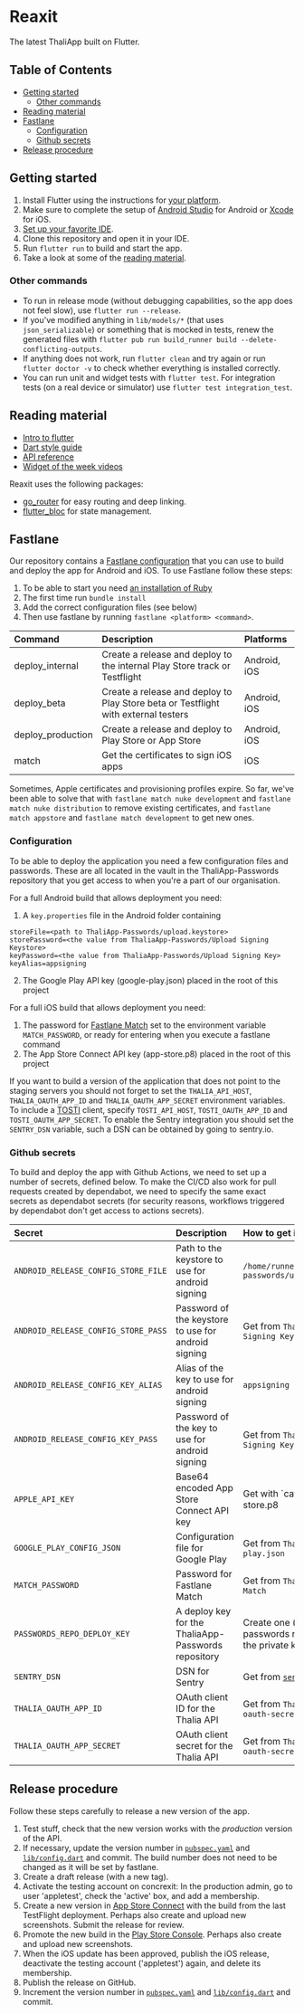 # Reaxit

The latest ThaliApp built on Flutter.

## Table of Contents
- [Getting started](#getting-started)
    - [Other commands](#other-commands)
- [Reading material](#reading-material)
- [Fastlane](#fastlane)
    - [Configuration](#configuration)
    - [Github secrets](#github-secrets)
- [Release procedure](#release-procedure)


## Getting started

1. Install Flutter using the instructions for [your platform](https://flutter.dev/docs/get-started/install).
2. Make sure to complete the setup of [Android Studio](https://flutter.dev/docs/get-started/install/windows#android-setup) for Android or [Xcode](https://flutter.dev/docs/get-started/install/macos#ios-setup) for iOS.
3. [Set up your favorite IDE](https://flutter.dev/docs/get-started/editor?tab=vscode).
4. Clone this repository and open it in your IDE.
5. Run `flutter run` to build and start the app.
6. Take a look at some of the [reading material](#reading-material).

### Other commands

- To run in release mode (without debugging capabilities, so the app does not feel slow), use `flutter run --release`.
- If you've modified anything in `lib/models/*` (that uses `json_serializable`) or something that is mocked in tests, renew the generated files with `flutter pub run build_runner build --delete-conflicting-outputs`.
- If anything does not work, run `flutter clean` and try again or run `flutter doctor -v` to check whether everything is installed correctly.
- You can run unit and widget tests with `flutter test`. For integration tests (on a real device or simulator) use `flutter test integration_test`.

## Reading material

- [Intro to flutter](https://flutter.dev/docs/development/ui/widgets-intro)
- [Dart style guide](https://dart.dev/guides/language/effective-dart)
- [API reference](https://api.flutter.dev)
- [Widget of the week videos](https://youtube.com/playlist?list=PLjxrf2q8roU23XGwz3Km7sQZFTdB996iG)

Reaxit uses the following packages:
- [go_router](https://pub.dev/packages/go_router) for easy routing and deep linking. 
- [flutter_bloc](https://pub.dev/packages/flutter_bloc) for state management.

## Fastlane

Our repository contains a [Fastlane configuration](https://fastlane.tools) that you can use to build and deploy the app for Android and iOS.
To use Fastlane follow these steps:
 1. To be able to start you need [an installation of Ruby](https://www.ruby-lang.org/en/documentation/installation/)
 2. The first time run `bundle install`
 3. Add the correct configuration files (see below)
 3. Then use fastlane by running `fastlane <platform> <command>`.

| Command           | Description                     | Platforms    |
| :---------------- | :------------------------------ | :----------- |
| deploy_internal   | Create a release and deploy to the internal Play Store track or Testflight | Android, iOS |
| deploy_beta       | Create a release and deploy to Play Store beta or Testflight with external testers | Android, iOS |
| deploy_production | Create a release and deploy to Play Store or App Store | Android, iOS |
| match             | Get the certificates to sign iOS apps | iOS |

Sometimes, Apple certificates and provisioning profiles expire. So far, we've been able to solve that with `fastlane match nuke development` and `fastlane match nuke distribution` to remove existing certificates, and `fastlane match appstore` and `fastlane match development` to get new ones.

### Configuration

To be able to deploy the application you need a few configuration files and passwords. These are all located in the vault in the ThaliApp-Passwords repository that you get access to when you're a part of our organisation.

For a full Android build that allows deployment you need:
1. A `key.properties` file in the Android folder containing
```
storeFile=<path to ThaliApp-Passwords/upload.keystore>
storePassword=<the value from ThaliaApp-Passwords/Upload Signing Keystore>
keyPassword=<the value from ThaliaApp-Passwords/Upload Signing Key>
keyAlias=appsigning
```
2. The Google Play API key (google-play.json) placed in the root of this project

For a full iOS build that allows deployment you need:
1. The password for [Fastlane Match](https://docs.fastlane.tools/actions/match/) set to the environment variable `MATCH_PASSWORD`, or ready for entering when you execute a fastlane command
2. The App Store Connect API key (app-store.p8) placed in the root of this project

If you want to build a version of the application that does not point to the staging servers you should not forget to set the `THALIA_API_HOST`, `THALIA_OAUTH_APP_ID` and `THALIA_OAUTH_APP_SECRET` environment variables. To include a [TOSTI](https://github.com/KiOui/TOSTI) client, specify `TOSTI_API_HOST`, `TOSTI_OAUTH_APP_ID` and `TOSTI_OAUTH_APP_SECRET`.
To enable the Sentry integration you should set the `SENTRY_DSN` variable, such a DSN can be obtained by going to sentry.io.

### Github secrets

To build and deploy the app with Github Actions, we need to set up a number of secrets, defined below. To make the CI/CD also work for pull requests created by dependabot, we need to specify the same exact secrets as dependabot secrets (for security reasons, workflows triggered by dependabot don't get access to actions secrets).

| Secret | Description | How to get it |
| :----- | :---------- | :------------ |
| `ANDROID_RELEASE_CONFIG_STORE_FILE` | Path to the keystore to use for android signing | `/home/runner/work/Reaxit/Reaxit/thaliapp-passwords/upload.keystore` | 
| `ANDROID_RELEASE_CONFIG_STORE_PASS` | Password of the keystore to use for android signing | Get from `ThaliaApp-Passwords/Upload Signing Keystore` |
| `ANDROID_RELEASE_CONFIG_KEY_ALIAS` | Alias of the key to use for android signing | `appsigning` |
| `ANDROID_RELEASE_CONFIG_KEY_PASS` | Password of the key to use for android signing | Get from `ThaliaApp-Passwords/Upload Signing Key` |
| `APPLE_API_KEY` | Base64 encoded App Store Connect API key | Get with `cat ThaliaApp-Passwords/app-store.p8 | base64` |
| `GOOGLE_PLAY_CONFIG_JSON` | Configuration file for Google Play | Get from `ThaliaApp-Passwords/google-play.json` |
| `MATCH_PASSWORD` | Password for Fastlane Match | Get from `ThaliaApp-Passwords/Fastlane Match` |
| `PASSWORDS_REPO_DEPLOY_KEY` | A deploy key for the ThaliaApp-Passwords repository | Create one (with `ssh-keygen`), add to passwords repo, and use the full content of the private key file |
| `SENTRY_DSN` | DSN for Sentry | Get from [`sentry.io`](https://sentry.io/) |
| `THALIA_OAUTH_APP_ID` | OAuth client ID for the Thalia API | Get from `ThaliaApp-Passwords/concrexit-oauth-secrets` |
| `THALIA_OAUTH_APP_SECRET` | OAuth client secret for the Thalia API | Get from `ThaliaApp-Passwords/concrexit-oauth-secrets` |


## Release procedure

Follow these steps carefully to release a new version of the app.

1. Test stuff, check that the new version works with the _production_ version of the API.
2. If necessary, update the version number in [`pubspec.yaml`](pubspec.yaml) and [`lib/config.dart`](lib/config.dart) and commit. The build number does not need to be changed as it will be set by fastlane.
3. Create a draft release (with a new tag).
4. Activate the testing account on concrexit: In the production admin, go to user 'appletest', check the 'active' box, and add a membership.
5. Create a new version in [App Store Connect](https://appstoreconnect.apple.com/) with the build from the last TestFlight deployment. Perhaps also create and upload new screenshots. Submit the release for review.
6. Promote the new build in the [Play Store Console](https://play.google.com/console/about/). Perhaps also create and upload new screenshots.
7. When the iOS update has been approved, publish the iOS release, deactivate the testing account ('appletest') again, and delete its membership.
8. Publish the release on GitHub.
9. Increment the version number in [`pubspec.yaml`](pubspec.yaml) and [`lib/config.dart`](lib/config.dart) and commit.